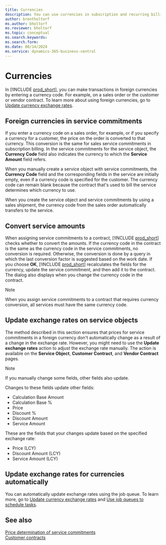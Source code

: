 ```yaml
---
title: Currencies
description: You can use currencies in subscription and recurring billing.
author: brentholtorf
ms.author: bholtorf
ms.reviewer: bholtorf
ms.topic: conceptual
ms.search.keywords: 
ms.search.form: 
ms.date: 08/14/2024
ms.service: dynamics-365-business-central
---
```


# Currencies

In [!INCLUDE [prod_short](../../includes/prod_short.md)], you can make transactions in foreign currencies by entering a currency code. For example, on a sales order or the customer or vendor contract. To learn more about using foreign currencies, go to [Update currency exchange rates](../../finance-how-update-currencies.md).

## Foreign currencies in service commitments

If you enter a currency code on a sales order, for example, or if you specify a currency for a customer, the price on the order is converted to that currency. This conversion is the same for sales service commitments in subscription billing. In the service commitments for the service object, the **Currency Code** field also indicates the currency to which the **Service Amount** field refers.

When you manually create a service object with service commitments, the **Currency Code** field and the corresponding fields in the service are initially empty, even if a currency code is specified for the customer. The currency code can remain blank because the contract that's used to bill the service determines which currency to use.

When you create the service object and service commitments by using a sales shipment, the currency code from the sales order automatically transfers to the service.

## Convert service amounts

When assigning service commitments to a contract, [!INCLUDE [prod_short](../../includes/prod_short.md)] checks whether to convert the amounts. If the currency code in the contract is the same as the currency code in the service commitments, no conversion is required. Otherwise, the conversion is done by a query in which the last conversion factor is suggested based on the work date. If you choose **OK**, [!INCLUDE [prod_short](../../includes/prod_short.md)] recalculates the fields for the currency, update the service commitment, and then add it to the contract. The dialog also displays when you change the currency code in the contract.

> [!NOTE]
> When you assign service commitments to a contract that requires currency conversion, all services must have the same currency code.

## Update exchange rates on service objects

The method described in this section ensures that prices for service commitments in a foreign currency don't automatically change as a result of a change in the exchange rate. However, you might need to use the **Update exchange rates** action to adjust the exchange rate manually. The action is available on the **Service Object**, **Customer Contract**, and **Vendor Contract** pages.

> [!NOTE]
> If you manually change some fields, other fields also update.
>
> Changes to these fields update other fields:
>
> * Calculation Base Amount
> * Calculation Base %
> * Price
> * Discount %
> * Discount Amount
> * Service Amount
>
> These are the fields that your changes update based on the specified exchange rate:
>
> * Price (LCY)
> * Discount Amount (LCY)
> * Service Amount (LCY)

## Update exchange rates for currencies automatically

You can automatically update exchange rates using the job queue. To learn more, go to [Update currency exchange rates](../../finance-how-update-currencies.md) and [Use job queues to schedule tasks](../../admin-job-queues-schedule-tasks.md).

## See also

[Price determination of service commitments](price-calculation.md)  
[Customer contracts](../working-with-contracts/customer-contracts.md)  